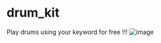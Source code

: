 # drum_kit
Play drums using your keyword for free !!!
  ![image](https://github.com/Shyambhuva4/drum_kit/assets/91263012/ac28445d-36ed-40b8-815d-9c4fa73bcb75)

